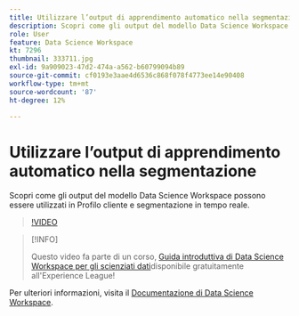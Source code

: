 ```yaml
---
title: Utilizzare l’output di apprendimento automatico nella segmentazione
description: Scopri come gli output del modello Data Science Workspace possono essere utilizzati in Profilo cliente e segmentazione in tempo reale.
role: User
feature: Data Science Workspace
kt: 7296
thumbnail: 333711.jpg
exl-id: 9a909023-47d2-474a-a562-b60799094b89
source-git-commit: cf0193e3aae4d6536c868f078f4773ee14e90408
workflow-type: tm+mt
source-wordcount: '87'
ht-degree: 12%

---
```


# Utilizzare l’output di apprendimento automatico nella segmentazione

Scopri come gli output del modello Data Science Workspace possono essere utilizzati in Profilo cliente e segmentazione in tempo reale.

>[!VIDEO](https://video.tv.adobe.com/v/333711)

>[!INFO]
>
> Questo video fa parte di un corso, [Guida introduttiva di Data Science Workspace per gli scienziati dati](https://experienceleague.adobe.com/?recommended=ExperiencePlatform-U-1-2021.1.dsw)disponibile gratuitamente all&#39;Experience League!

Per ulteriori informazioni, visita il [Documentazione di Data Science Workspace](https://experienceleague.adobe.com/docs/experience-platform/data-science-workspace/home.html?lang=it).
